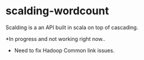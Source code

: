 # scalding-wordcount
Scalding is a an API built in scala on top of cascading.

*In progress and not working right now..

* Need to fix Hadoop Common link issues.
